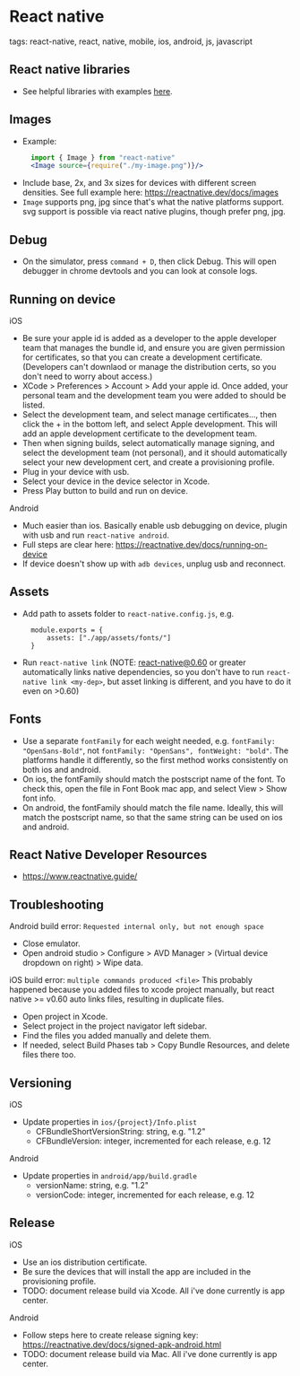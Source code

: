 # React native

tags: react-native, react, native, mobile, ios, android, js, javascript

## React native libraries
* See helpful libraries with examples [here](libraries/README.md).

## Images
* Example:
  ```jsx
    import { Image } from "react-native"
    <Image source={require("./my-image.png")}/>
  ```
* Include base, 2x, and 3x sizes for devices with different screen densities. See full example here: https://reactnative.dev/docs/images
* `Image` supports png, jpg since that's what the native platforms support. svg support is possible via react native plugins, though prefer png, jpg.

## Debug
* On the simulator, press `command + D`, then click Debug. This will open debugger in chrome devtools and you can look at console logs.

## Running on device
iOS
* Be sure your apple id is added as a developer to the apple developer team that manages the bundle id, and ensure you are given permission for certificates, so that you can create a development certificate. (Developers can't downlaod or manage the distribution certs, so you don't need to worry about access.)
* XCode > Preferences > Account > Add your apple id. Once added, your personal team and the development team you were added to should be listed.
* Select the development team, and select manage certificates..., then click the + in the bottom left, and select Apple development. This will add an apple development certificate to the development team.
* Then when signing builds, select automatically manage signing, and select the development team (not personal), and it should automatically select your new development cert, and create a provisioning profile.
* Plug in your device with usb.
* Select your device in the device selector in Xcode.
* Press Play button to build and run on device.

Android
* Much easier than ios. Basically enable usb debugging on device, plugin with usb and run `react-native android`.
* Full steps are clear here: https://reactnative.dev/docs/running-on-device
* If device doesn't show up with `adb devices`, unplug usb and reconnect.

## Assets
* Add path to assets folder to `react-native.config.js`, e.g.
  ```
    module.exports = {
        assets: ["./app/assets/fonts/"]
    }

  ```
* Run `react-native link` (NOTE: react-native@0.60 or greater automatically links native dependencies, so you don't have to run `react-native link <my-dep>`, but asset linking is different, and you have to do it even on >0.60)

## Fonts
* Use a separate `fontFamily` for each weight needed, e.g. `fontFamily: "OpenSans-Bold"`, not `fontFamily: "OpenSans", fontWeight: "bold"`. The platforms handle it differently, so the first method works consistently on both ios and android.
* On ios, the fontFamily should match the postscript name of the font. To check this, open the file in Font Book mac app, and select View > Show font info.
* On android, the fontFamily should match the file name. Ideally, this will match the postscript name, so that the same string can be used on ios and android.

## React Native Developer Resources
* https://www.reactnative.guide/

## Troubleshooting
Android build error: `Requested internal only, but not enough space`
* Close emulator.
* Open android studio > Configure > AVD Manager > (Virtual device dropdown on right) > Wipe data.

iOS build error: `multiple commands produced <file>`
This probably happened because you added files to xcode project manually, but react native >= v0.60 auto links files, resulting in duplicate files.
* Open project in Xcode.
* Select project in the project navigator left sidebar.
* Find the files you added manually and delete them.
* If needed, select Build Phases tab > Copy Bundle Resources, and delete files there too.

## Versioning
iOS
* Update properties in `ios/{project}/Info.plist`
  * CFBundleShortVersionString: string, e.g. "1.2"
  * CFBundleVersion: integer, incremented for each release, e.g. 12

Android
* Update properties in `android/app/build.gradle`
  * versionName: string, e.g. "1.2"
  * versionCode: integer, incremented for each release, e.g. 12

## Release
iOS
* Use an ios distribution certificate.
* Be sure the devices that will install the app are included in the provisioning profile.
* TODO: document release build via Xcode. All i've done currently is app center.

Android
* Follow steps here to create release signing key: https://reactnative.dev/docs/signed-apk-android.html
* TODO: document release build via Mac. All i've done currently is app center.
